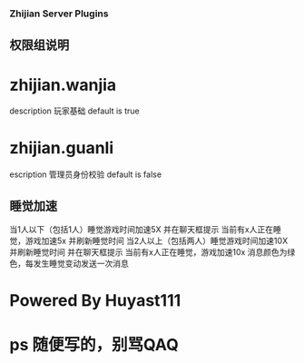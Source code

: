 ### Zhijian Server Plugins
## 权限组说明
# zhijian.wanjia
description 玩家基础
default is true
# zhijian.guanli
escription 管理员身份校验
default is false

## 睡觉加速
当1人以下（包括1人）睡觉游戏时间加速5X
并在聊天框提示 当前有x人正在睡觉，游戏加速5x
并刷新睡觉时间
当2人以上（包括两人）睡觉游戏时间加速10X
并刷新睡觉时间
并在聊天框提示 当前有x人正在睡觉，游戏加速10x
消息颜色为绿色，每发生睡觉变动发送一次消息

# Powered By Huyast111
# ps 随便写的，别骂QAQ
